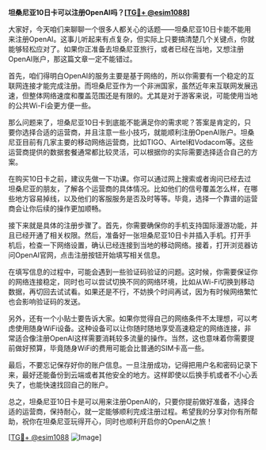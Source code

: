 **坦桑尼亚10日卡可以注册OpenAI吗？[[TG💪+ @esim1088](https://t.me/s/esim1088)]**

大家好，今天咱们来聊聊一个很多人都关心的话题——坦桑尼亚10日卡能不能用来注册OpenAI。这事儿听起来有点复杂，但实际上只要搞清楚几个关键点，你就能够轻松应对了。如果你正准备去坦桑尼亚旅行，或者已经在当地，又想注册OpenAI账户，那这篇文章一定不能错过。

首先，咱们得明白OpenAI的服务主要是基于网络的，所以你需要有一个稳定的互联网连接才能完成注册。而坦桑尼亚作为一个非洲国家，虽然近年来互联网发展迅速，但整体网络速度和覆盖范围还是有限的。尤其是对于游客来说，可能使用当地的公共Wi-Fi会更方便一些。

那么问题来了，坦桑尼亚10日卡到底能不能满足你的需求呢？答案是肯定的，只要你选择合适的运营商，并且注意一些小技巧，就能顺利注册OpenAI账户。坦桑尼亚目前有几家主要的移动网络运营商，比如TIGO、Airtel和Vodacom等。这些运营商提供的数据套餐通常都比较灵活，可以根据你的实际需要选择适合自己的方案。

在购买10日卡之前，建议先做一下功课。你可以通过网上搜索或者询问已经去过坦桑尼亚的朋友，了解各个运营商的具体情况。比如他们的信号覆盖怎么样，在哪些地方容易掉线，以及他们的客服服务是否及时等等。毕竟，选择一个靠谱的运营商会让你后续的操作更加顺畅。

接下来就是具体的注册步骤了。首先，你需要确保你的手机支持国际漫游功能，并且已经开通了相关权限。然后，准备好一张坦桑尼亚10日卡并插入手机。打开手机后，检查一下网络设置，确认已经连接到当地的移动网络。接着，打开浏览器访问OpenAI官网，点击注册按钮开始填写相关信息。

在填写信息的过程中，可能会遇到一些验证码验证的问题。这时候，你需要保证你的网络连接稳定，同时也可以尝试切换不同的网络环境，比如从Wi-Fi切换到移动数据，再切回去试试看。如果还是不行，不妨换个时间再试，因为有时候网络繁忙也会影响验证码的发送。

另外，还有一个小贴士要告诉大家。如果你觉得自己的网络条件不太理想，可以考虑使用随身WiFi设备。这种设备可以让你随时随地享受高速稳定的网络连接，非常适合像注册OpenAI这样需要消耗较多流量的操作。当然，这也意味着你需要提前做好预算，毕竟随身WiFi的费用可能会比普通的SIM卡高一些。

最后，不要忘记保存好你的账户信息。一旦注册成功，记得把用户名和密码记录下来，最好还能备份到云端或者其他安全的地方。这样即使以后换手机或者不小心丢失了，也能快速找回自己的账户。

总之，坦桑尼亚10日卡是可以用来注册OpenAI的，只要你提前做好准备，选择合适的运营商，保持耐心，就一定能够顺利完成注册过程。希望我的分享对你有所帮助，祝你在坦桑尼亚玩得开心，同时也顺利开启你的OpenAI之旅！

[[TG💪+ @esim1088](https://t.me/s/esim1088) ![Image](https://i.postimg.cc/4NQfJmqS/Snipaste-2025-05-13-00-14-12.png)]